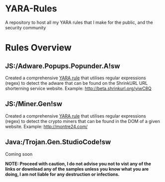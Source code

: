 # YARA-Rules
A repository to host all my YARA rules that I make for the public, and the security community


# Rules Overview

## JS:/Adware.Popups.Popunder.A!sw

Created a comprehensive [YARA rule](../main/Javascript/Adware/Popups/Popunder.D/AdsterraAdware.yara) that utilises regular expressions (regex) to detect the adware that can be found on the ShrinkURL URL shorterning service website. 
Example: http://beta.shrinkurl.org/yiwC8Q

## JS:/Miner.Gen!sw

Created a comprehensive [YARA rule](../main/Javascript/Miners) that utilises regular expressions (regex) to detect the crypto miners that can be found in the DOM of a given website.
Example: http://montre24.com/

## Java:/Trojan.Gen.StudioCode!sw

Coming soon


**NOTE: Proceed with caution, I do not advise you not to vist any of the links or download any of the samples unless you know what you are doing, I am not liable for any destruction or infections.**
